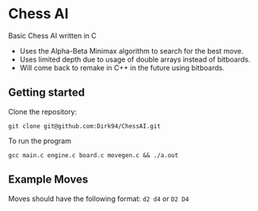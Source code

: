 # Chess AI
Basic Chess AI written in C

- Uses the Alpha-Beta Minimax algorithm to search for the best move.  
- Uses limited depth due to usage of double arrays instead of bitboards.
- Will come back to remake in C++ in the future using bitboards.

## Getting started
Clone the repository:
```
git clone git@github.com:Dirk94/ChessAI.git
```

To run the program  
```
gcc main.c engine.c board.c movegen.c && ./a.out
```

## Example Moves
Moves should have the following format:
```d2 d4``` or ```D2 D4```
